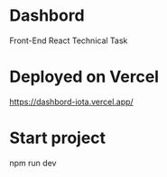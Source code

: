 # Dashbord
Front-End React Technical Task
# Deployed on Vercel
https://dashbord-iota.vercel.app/
# Start project
npm run dev
